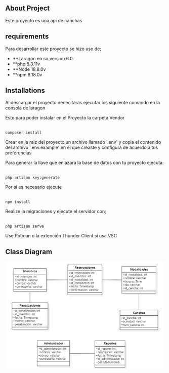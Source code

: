 ## About Project

Este proyecto es una api de canchas 

## requirements
Para desarrollar este proyecto se hizo uso de;
- **Laragon en su version 6.0.
- **php 8.3.11v 
- **Node 18.8.0v
- **npm 8.18.0v


## Installations

Al descargar el proyecto nenecitaras ejecutar los siguiente comando en la consola de laragon

Esto para poder instalar en el Proyecto la carpeta Vendor

```

composer install

```
Crear en la raiz del proyecto un archivo llamado '.env' y copia el contenido del archivo '.env.example' en el que creaste y configura de acuerdo a tus preferencias

Para generar la llave que enlazara la base de datos con tu proyecto ejecuta:
```

php artisan key:generate

```
Por si es necesario ejecute

```

npm install

```
Realize la migraciones y ejecute el servidor con;

```

php artisan serve

```

Use Potman o la extención Thunder Client si usa VSC
## Class Diagram

![alt text](<public/image/Captura de pantalla 2025-02-10 121841.png>)

